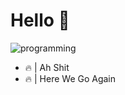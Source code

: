 # Hello :wave:	

![programming](https://user-images.githubusercontent.com/73060136/119861850-0b1b0900-bf42-11eb-8d06-47d8121aa40f.gif)

- 🔥 | Ah Shit 
- 🔥 | Here We Go Again

<!---
SinsamutQ/SinsamutQ is a ✨ special ✨ repository because its `README.md` (this file) appears on your GitHub profile.
You can click the Preview link to take a look at your changes.
--->
